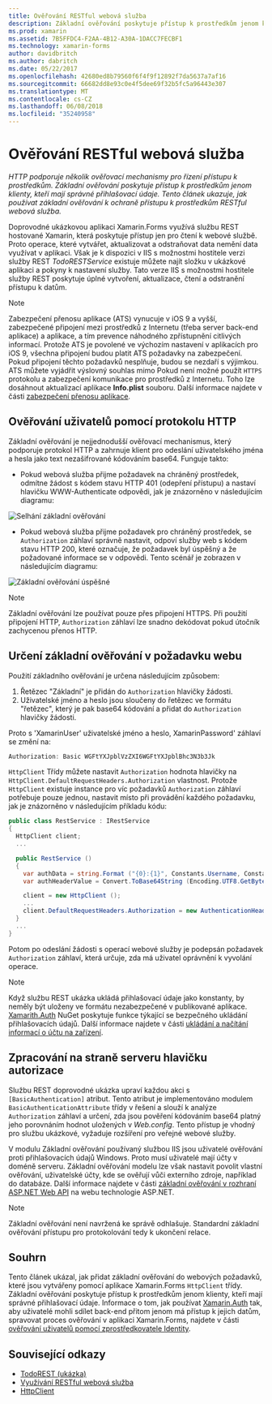 ```yaml
---
title: Ověřování RESTful webová služba
description: Základní ověřování poskytuje přístup k prostředkům jenom klienty, kteří mají správné přihlašovací údaje. Tento článek vysvětluje, jak používat základní ověřování k ochraně přístupu k prostředkům RESTful webová služba.
ms.prod: xamarin
ms.assetid: 7B5FFDC4-F2AA-4B12-A30A-1DACC7FECBF1
ms.technology: xamarin-forms
author: davidbritch
ms.author: dabritch
ms.date: 05/22/2017
ms.openlocfilehash: 42680ed8b79560f6f4f9f12892f7da5637a7af16
ms.sourcegitcommit: 66682dd8e93c0e4f5dee69f32b5fc5a96443e307
ms.translationtype: MT
ms.contentlocale: cs-CZ
ms.lasthandoff: 06/08/2018
ms.locfileid: "35240958"
---
```

# <a name="authenticating-a-restful-web-service"></a>Ověřování RESTful webová služba

_HTTP podporuje několik ověřovací mechanismy pro řízení přístupu k prostředkům. Základní ověřování poskytuje přístup k prostředkům jenom klienty, kteří mají správné přihlašovací údaje. Tento článek ukazuje, jak používat základní ověřování k ochraně přístupu k prostředkům RESTful webová služba._

Doprovodné ukázkovou aplikaci Xamarin.Forms využívá službu REST hostované Xamarin, která poskytuje přístup jen pro čtení k webové službě. Proto operace, které vytvářet, aktualizovat a odstraňovat data nemění data využívat v aplikaci. Však je k dispozici v IIS s možnostmi hostitele verzi služby REST *TodoRESTService* existuje můžete najít složku v ukázkové aplikaci a pokyny k nastavení služby. Tato verze IIS s možnostmi hostitele služby REST poskytuje úplné vytvoření, aktualizace, čtení a odstranění přístupu k datům.

> [!NOTE]
> Zabezpečení přenosu aplikace (ATS) vynucuje v iOS 9 a vyšší, zabezpečené připojení mezi prostředků z Internetu (třeba server back-end aplikace) a aplikace, a tím prevence náhodného zpřístupnění citlivých informací. Protože ATS je povolené ve výchozím nastavení v aplikacích pro iOS 9, všechna připojení budou platit ATS požadavky na zabezpečení. Pokud připojení těchto požadavků nesplňuje, budou se nezdaří s výjimkou.
> ATS můžete vyjádřit výslovný souhlas mimo Pokud není možné použít `HTTPS` protokolu a zabezpečení komunikace pro prostředků z Internetu. Toho lze dosáhnout aktualizací aplikace **Info.plist** souboru. Další informace najdete v části [zabezpečení přenosu aplikace](~/ios/app-fundamentals/ats.md).

## <a name="authenticating-users-over-http"></a>Ověřování uživatelů pomocí protokolu HTTP

Základní ověřování je nejjednodušší ověřovací mechanismus, který podporuje protokol HTTP a zahrnuje klient pro odeslání uživatelského jména a hesla jako text nezašifrované kódováním base64. Funguje takto:

- Pokud webová služba přijme požadavek na chráněný prostředek, odmítne žádost s kódem stavu HTTP 401 (odepření přístupu) a nastaví hlavičku WWW-Authenticate odpovědi, jak je znázorněno v následujícím diagramu:

![](rest-images/basic-authentication-fail.png "Selhání základní ověřování")

- Pokud webová služba přijme požadavek pro chráněný prostředek, se `Authorization` záhlaví správně nastavit, odpoví služby web s kódem stavu HTTP 200, které označuje, že požadavek byl úspěšný a že požadované informace se v odpovědi. Tento scénář je zobrazen v následujícím diagramu:

![](rest-images/basic-authentication-success.png "Základní ověřování úspěšné")

> [!NOTE]
> Základní ověřování lze používat pouze přes připojení HTTPS. Při použití připojení HTTP, <code>Authorization</code> záhlaví lze snadno dekódovat pokud útočník zachycenou přenos HTTP.

## <a name="specifying-basic-authentication-in-a-web-request"></a>Určení základní ověřování v požadavku webu

Použití základního ověřování je určena následujícím způsobem:

1. Řetězec "Základní" je přidán do `Authorization` hlavičky žádosti.
1. Uživatelské jméno a heslo jsou sloučeny do řetězec ve formátu "řetězec", který je pak base64 kódování a přidat do `Authorization` hlavičky žádosti.

Proto s 'XamarinUser' uživatelské jméno a heslo, XamarinPassword' záhlaví se změní na:

```csharp
Authorization: Basic WGFtYXJpblVzZXI6WGFtYXJpblBhc3N3b3Jk
```

`HttpClient` Třídy můžete nastavit `Authorization` hodnota hlavičky na `HttpClient.DefaultRequestHeaders.Authorization` vlastnost. Protože `HttpClient` existuje instance pro víc požadavků `Authorization` záhlaví potřebuje pouze jednou, nastavit místo při provádění každého požadavku, jak je znázorněno v následujícím příkladu kódu:

```csharp
public class RestService : IRestService
{
  HttpClient client;
  ...

  public RestService ()
  {
    var authData = string.Format ("{0}:{1}", Constants.Username, Constants.Password);
    var authHeaderValue = Convert.ToBase64String (Encoding.UTF8.GetBytes (authData));

    client = new HttpClient ();
    ...
    client.DefaultRequestHeaders.Authorization = new AuthenticationHeaderValue ("Basic", authHeaderValue);
  }
  ...
}
```

Potom po odeslání žádosti s operací webové služby je podepsán požadavek `Authorization` záhlaví, která určuje, zda má uživatel oprávnění k vyvolání operace.

> [!NOTE]
> Když službu REST ukázka ukládá přihlašovací údaje jako konstanty, by neměly být uloženy ve formátu nezabezpečené v publikované aplikace. [Xamarith.Auth](https://www.nuget.org/packages/Xamarin.Auth/) NuGet poskytuje funkce týkající se bezpečného ukládání přihlašovacích údajů. Další informace najdete v části [ukládání a načítání informací o účtu na zařízení](~/xamarin-forms/data-cloud/authentication/oauth.md).


## <a name="processing-the-authorization-header-server-side"></a>Zpracování na straně serveru hlavičku autorizace

Službu REST doprovodné ukázka upraví každou akci s `[BasicAuthentication]` atribut. Tento atribut je implementováno modulem `BasicAuthenticationAttribute` třídy v řešení a slouží k analýze `Authorization` záhlaví a určení, zda jsou pověření kódováním base64 platný jeho porovnáním hodnot uložených v *Web.config*. Tento přístup je vhodný pro službu ukázkové, vyžaduje rozšíření pro veřejné webové služby.

V modulu Základní ověřování používaný službou IIS jsou uživatelé ověřování proti přihlašovacích údajů Windows. Proto musí uživatelé mají účty v doméně serveru. Základní ověřování modelu lze však nastavit povolit vlastní ověřování, uživatelské účty, kde se ověřují vůči externího zdroje, například do databáze. Další informace najdete v části [základní ověřování v rozhraní ASP.NET Web API](http://www.asp.net/web-api/overview/security/basic-authentication) na webu technologie ASP.NET.

> [!NOTE]
> Základní ověřování není navržená ke správě odhlašuje. Standardní základní ověřování přístupu pro protokolování tedy k ukončení relace.

## <a name="summary"></a>Souhrn

Tento článek ukázal, jak přidat základní ověřování do webových požadavků, které jsou vytvářeny pomocí aplikace Xamarin.Forms `HttpClient` třídy. Základní ověřování poskytuje přístup k prostředkům jenom klienty, kteří mají správné přihlašovací údaje. Informace o tom, jak používat [Xamarin.Auth](https://www.nuget.org/packages/Xamarin.Auth/) tak, aby uživatelé mohli sdílet back-end přitom jenom má přístup k jejich datům, spravovat proces ověřování v aplikaci Xamarin.Forms, najdete v části [ověřování uživatelů pomocí zprostředkovatele Identity](~/xamarin-forms/data-cloud/authentication/oauth.md).


## <a name="related-links"></a>Související odkazy

- [TodoREST (ukázka)](https://developer.xamarin.com/samples/xamarin-forms/WebServices/TodoREST/)
- [Využívání RESTful webová služba](~/xamarin-forms/data-cloud/consuming/rest.md)
- [HttpClient](https://msdn.microsoft.com/library/system.net.http.httpclient(v=vs.110).aspx)
